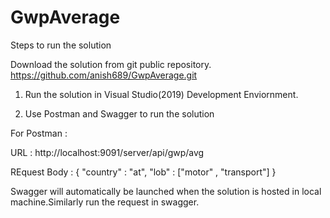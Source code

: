 # GwpAverage

Steps to run the solution 

Download the solution from git public repository. 
https://github.com/anish689/GwpAverage.git

1) Run the solution in Visual Studio(2019) Development Enviornment.

2) Use Postman and Swagger to run  the solution 

For Postman :

URL : http://localhost:9091/server/api/gwp/avg

REquest Body : {
    "country" : "at",
    "lob" : ["motor" , "transport"]
}



Swagger will automatically be launched when the solution is hosted in local machine.Similarly run the request in swagger.



 



